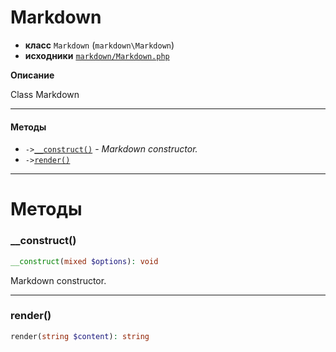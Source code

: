 # Markdown

- **класс** `Markdown` (`markdown\Markdown`)
- **исходники** [`markdown/Markdown.php`](./src/main/resources/JPHP-INF/sdk/markdown/Markdown.php)

**Описание**

Class Markdown

---

#### Методы

- `->`[`__construct()`](#method-__construct) - _Markdown constructor._
- `->`[`render()`](#method-render)

---
# Методы

<a name="method-__construct"></a>

### __construct()
```php
__construct(mixed $options): void
```
Markdown constructor.

---

<a name="method-render"></a>

### render()
```php
render(string $content): string
```